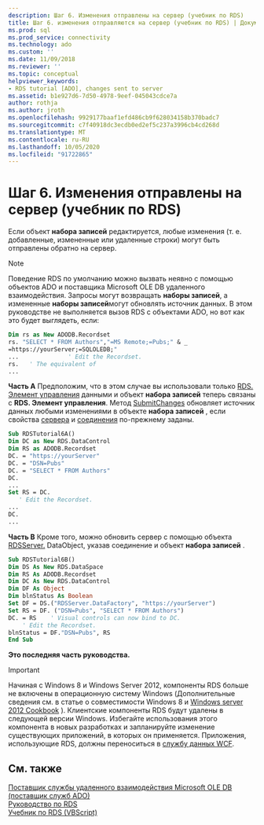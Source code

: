```yaml
---
description: Шаг 6. Изменения отправлены на сервер (учебник по RDS)
title: Шаг 6. изменения отправляются на сервер (учебник по RDS) | Документация Майкрософт
ms.prod: sql
ms.prod_service: connectivity
ms.technology: ado
ms.custom: ''
ms.date: 11/09/2018
ms.reviewer: ''
ms.topic: conceptual
helpviewer_keywords:
- RDS tutorial [ADO], changes sent to server
ms.assetid: b1e927d6-7d50-4978-9eef-045043cdce7a
author: rothja
ms.author: jroth
ms.openlocfilehash: 9929177baaf1efd486cb9f628034158b370badc7
ms.sourcegitcommit: c7f40918dc3ecdb0ed2ef5c237a3996cb4cd268d
ms.translationtype: MT
ms.contentlocale: ru-RU
ms.lasthandoff: 10/05/2020
ms.locfileid: "91722865"
---
```

# <a name="step-6-changes-are-sent-to-the-server-rds-tutorial"></a>Шаг 6. Изменения отправлены на сервер (учебник по RDS)
Если объект **набора записей** редактируется, любые изменения (т. е. добавленные, измененные или удаленные строки) могут быть отправлены обратно на сервер.  
  
> [!NOTE]
>  Поведение RDS по умолчанию можно вызвать неявно с помощью объектов ADO и поставщика Microsoft OLE DB удаленного взаимодействия. Запросы могут возвращать **наборы записей**, а измененные **наборы записей**могут обновлять источник данных. В этом руководстве не выполняется вызов RDS с объектами ADO, но вот как это будет выглядеть, если:  
  
```vb
Dim rs as New ADODB.Recordset  
rs. "SELECT * FROM Authors","=MS Remote;=Pubs;" & _  
=https://yourServer;=SQLOLEDB;"  
...              ' Edit the Recordset.  
rs.   ' The equivalent of   
...  
```  
  
 **Часть A** Предположим, что в этом случае вы использовали только [RDS. Элемент управления](../../reference/rds-api/datacontrol-object-rds.md) данными и объект **набора записей** теперь связаны с **RDS. Элемент управления**. Метод [SubmitChanges](../../reference/rds-api/submitchanges-method-rds.md) обновляет источник данных любыми изменениями в объекте **набора записей** , если свойства [сервера](../../reference/rds-api/server-property-rds.md) и [соединения](../../reference/rds-api/connect-property-rds.md) по-прежнему заданы.  
  
```vb
Sub RDSTutorial6A()  
Dim DC as New RDS.DataControl  
Dim RS as ADODB.Recordset  
DC. = "https://yourServer"  
DC. = "DSN=Pubs"  
DC. = "SELECT * FROM Authors"  
DC.  
...  
Set RS = DC.  
   ' Edit the Recordset.  
...  
DC.  
...  
```  
  
 **Часть B** Кроме того, можно обновить сервер с помощью объекта [RDSServer.](../../reference/rds-api/datafactory-object-rdsserver.md) DataObject, указав соединение и объект **набора записей** .  
  
```vb
Sub RDSTutorial6B()  
Dim DS As New RDS.DataSpace  
Dim RS As ADODB.Recordset  
Dim DC As New RDS.DataControl  
Dim DF As Object  
Dim blnStatus As Boolean  
Set DF = DS.("RDSServer.DataFactory", "https://yourServer")  
Set RS = DF. ("DSN=Pubs", "SELECT * FROM Authors")  
DC. = RS    ' Visual controls can now bind to DC.  
    ' Edit the Recordset.  
blnStatus = DF."DSN=Pubs", RS  
End Sub  
```  
  
 **Это последняя часть руководства.**  
  
> [!IMPORTANT]
>  Начиная с Windows 8 и Windows Server 2012, компоненты RDS больше не включены в операционную систему Windows (Дополнительные сведения см. в статье о совместимости Windows 8 и [Windows server 2012 Cookbook](https://www.microsoft.com/download/details.aspx?id=27416) ). Клиентские компоненты RDS будут удалены в следующей версии Windows. Избегайте использования этого компонента в новых разработках и запланируйте изменение существующих приложений, в которых он применяется. Приложения, использующие RDS, должны переноситься в [службу данных WCF](/dotnet/framework/wcf/).  
  
## <a name="see-also"></a>См. также  
 [Поставщик службы удаленного взаимодействия Microsoft OLE DB (поставщик служб ADO)](../appendixes/microsoft-ole-db-remoting-provider-ado-service-provider.md)   
 [Руководство по RDS](./rds-tutorial.md)   
 [Учебник по RDS (VBScript)](./rds-tutorial-vbscript.md)